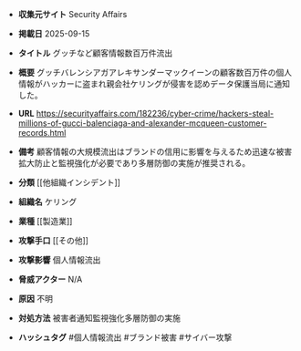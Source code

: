 - **収集元サイト**
Security Affairs

- **掲載日**
2025-09-15

- **タイトル**
グッチなど顧客情報数百万件流出

- **概要**
グッチバレンシアガアレキサンダーマックイーンの顧客数百万件の個人情報がハッカーに盗まれ親会社ケリングが侵害を認めデータ保護当局に通知した。

- **URL**
https://securityaffairs.com/182236/cyber-crime/hackers-steal-millions-of-gucci-balenciaga-and-alexander-mcqueen-customer-records.html

- **備考**
顧客情報の大規模流出はブランドの信用に影響を与えるため迅速な被害拡大防止と監視強化が必要であり多層防御の実施が推奨される。

- **分類**
[[他組織インシデント]]

- **組織名**
ケリング

- **業種**
[[製造業]]

- **攻撃手口**
[[その他]]

- **攻撃影響**
個人情報流出

- **脅威アクター**
N/A

- **原因**
不明

- **対処方法**
被害者通知監視強化多層防御の実施

- **ハッシュタグ**
#個人情報流出 #ブランド被害 #サイバー攻撃
